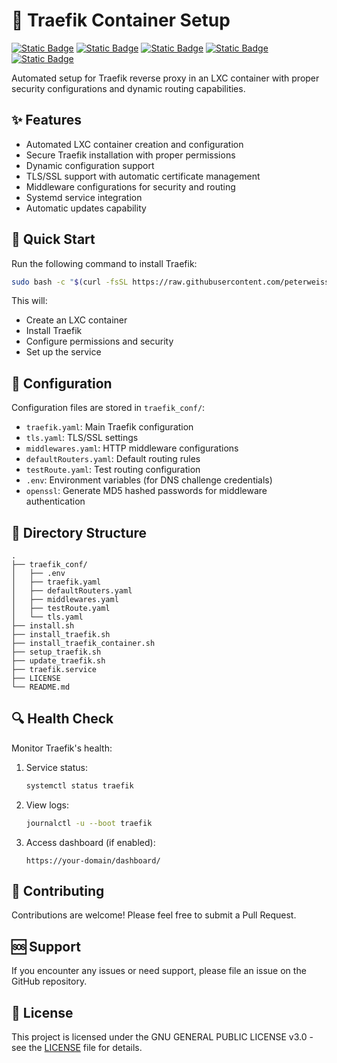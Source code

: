 # 💾 Traefik Container Setup
[![Static Badge](https://img.shields.io/badge/Container-LXC-white?style=flat&logo=linuxcontainers&logoColor=white&logoSize=auto&labelColor=black)](https://linuxcontainers.org/lxc/introduction/)
[![Static Badge](https://img.shields.io/badge/Ubuntu-24.04-white?style=flat&logo=ubuntu&logoColor=white&logoSize=auto&labelColor=black)](https://ubuntu.com/)
[![Static Badge](https://img.shields.io/badge/Traefik-Proxy-white?style=flat&logo=traefikproxy&logoColor=white&logoSize=auto&labelColor=black)](https://traefik.io/)
[![Static Badge](https://img.shields.io/badge/Bash-script-white?style=flat&logo=gnubash&logoColor=white&logoSize=auto&labelColor=black)](https://www.gnu.org/software/bash/)
[![Static Badge](https://img.shields.io/badge/GPL-V3-white?style=flat&logo=gnu&logoColor=white&logoSize=auto&labelColor=black)](https://www.gnu.org/licenses/gpl-3.0.en.html/)

Automated setup for Traefik reverse proxy in an LXC container with proper security configurations and dynamic routing capabilities.

## ✨ Features

- Automated LXC container creation and configuration
- Secure Traefik installation with proper permissions
- Dynamic configuration support
- TLS/SSL support with automatic certificate management
- Middleware configurations for security and routing
- Systemd service integration
- Automatic updates capability

## 🚀 Quick Start

Run the following command to install Traefik:

```bash
sudo bash -c "$(curl -fsSL https://raw.githubusercontent.com/peterweissdk/traefik/refs/heads/main/install.sh)"
```

This will:
- Create an LXC container
- Install Traefik
- Configure permissions and security
- Set up the service

## 🔧 Configuration

Configuration files are stored in `traefik_conf/`:
- `traefik.yaml`: Main Traefik configuration
- `tls.yaml`: TLS/SSL settings
- `middlewares.yaml`: HTTP middleware configurations
- `defaultRouters.yaml`: Default routing rules
- `testRoute.yaml`: Test routing configuration
- `.env`: Environment variables (for DNS challenge credentials)
- `openssl`: Generate MD5 hashed passwords for middleware authentication

## 📝 Directory Structure

```
.
├── traefik_conf/
│   ├── .env
│   ├── traefik.yaml
│   ├── defaultRouters.yaml
│   ├── middlewares.yaml
│   ├── testRoute.yaml
│   └── tls.yaml
├── install.sh
├── install_traefik.sh
├── install_traefik_container.sh
├── setup_traefik.sh
├── update_traefik.sh
├── traefik.service
├── LICENSE
└── README.md
```

## 🔍 Health Check

Monitor Traefik's health:
1. Service status:
   ```bash
   systemctl status traefik
   ```
2. View logs:
   ```bash
   journalctl -u --boot traefik
   ```
3. Access dashboard (if enabled):
   ```
   https://your-domain/dashboard/
   ```
## 🤝 Contributing

Contributions are welcome! Please feel free to submit a Pull Request.

## 🆘 Support

If you encounter any issues or need support, please file an issue on the GitHub repository.

## 📄 License

This project is licensed under the GNU GENERAL PUBLIC LICENSE v3.0 - see the [LICENSE](LICENSE) file for details.
